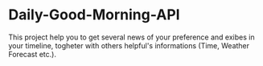 # Daily-Good-Morning-API
This project help you to get several news of your preference and exibes in your timeline, togheter with others helpful's informations (Time, Weather Forecast etc.).
